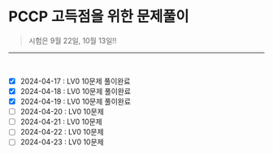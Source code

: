 # PCCP 고득점을 위한 문제풀이

> 시험은 9월 22일, 10월 13일!!

-----------------------------
<br>

- [x]  2024-04-17 : LV0 10문제 풀이완료
- [x]  2024-04-18 : LV0 10문제 풀이완료
- [x]  2024-04-19 : LV0 10문제 풀이완료
- [ ]  2024-04-20 : LV0 10문제
- [ ]  2024-04-21 : LV0 10문제
- [ ]  2024-04-22 : LV0 10문제
- [ ]  2024-04-23 : LV0 10문제